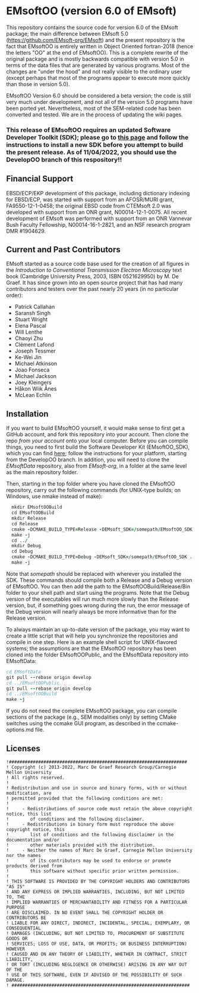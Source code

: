 # EMsoftOO (version 6.0 of EMsoft)

This repository contains the source code for version 6.0 of the EMsoft package; the main difference between EMsoft 5.0 (https://github.com/EMsoft-org/EMsoft) and the present repository is the fact that EMsoftOO is entirely written in Object Oriented fortran-2018 (hence the letters "OO" at the end of EMsoftOO).  This is a complete rewrite of the original package and is mostly backwards compatible with version 5.0 in terms of the data files that are generated by various programs.  Most of the changes are "under the hood" and not really visible to the ordinary user (except perhaps that most of the programs appear to execute more quickly than those in version 5.0).  

EMsoftOO Version 6.0 should be considered a beta version; the code is still very much under development, and not all of the version 5.0 programs have been ported yet. Nevertheless, most of the SEM-related code has been converted and tested.  We are in the process of updating the wiki pages. 

### **This release of EMsoftOO requires an updated Software Developer Toolkit (SDK); please go to [this page](https://github.com/EMsoft-org/EMsoftSuperbuild) and follow the instructions to install a new SDK before you attempt to build the present release.  As of 11/04/2022, you should use the DevelopOO branch of this respository!!**

## Financial Support 
EBSD/ECP/EKP development of this package, including dictionary indexing for EBSD/ECP, was started with support from an AFOSR/MURI grant, FA9550-12-1-0458; the original EBSD code from CTEMsoft 2.0 was developed with support from an ONR grant, N00014-12-1-0075.  All recent development of EMsoft was performed with support from an ONR Vannevar Bush Faculty Fellowship, N00014-­16-­1-­2821, and an NSF research program DMR \#1904629.

## Current and Past Contributors
EMsoft started as a source code base used for the creation of all figures in the *Introduction to Conventional Transmission Electron Microscopy* text book (Cambridge University Press, 2003, ISBN 0521629950) by M. De Graef.  It has since grown into an open source project that has had many contributors and testers over the past nearly 20 years (in no particular order):

- Patrick Callahan
- Saransh Singh
- Stuart Wright
- Elena Pascal
- Will Lenthe
- Chaoyi Zhu
- Clément Lafond
- Joseph Tessmer
- Ke-Wei Jin
- Michael Atkinson
- Joao Fonseca
- Michael Jackson
- Joey Kleingers
- Håkon Wiik Ånes
- McLean Echlin

## Installation 

If you want to build EMsoftOO yourself, it would make sense to first get a GitHub account, and fork this repository into your account. Then clone the repo *from your account* onto your local computer. Before you can compile things, you need to first build the Software Developer Kit (EMsoftOO_SDK), which you can find [here](https://github.com/EMsoft-org/EMsoftSuperbuild); follow the instructions for your platform, starting from the DevelopOO branch. In addition, you will need to clone the *EMsoftData* repository, also from *EMsoft-org*, in a folder at the same level as the main repository folder. 

Then, starting in the top folder where you have cloned the EMsoftOO repository, carry out the following commands (for UNIX-type builds; on Windows, use nmake instead of make):

```fortran
  mkdir EMsoftOOBuild
  cd EMsoftOOBuild
  mkdir Release
  cd Release
  cmake -DCMAKE_BUILD_TYPE=Release -DEMsoft_SDK=/somepath/EMsoftOO_SDK ../../EMsoftOO
  make -j
  cd ../
  mkdir Debug
  cd Debug
  cmake -DCMAKE_BUILD_TYPE=Debug -DEMsoft_SDK=/somepath/EMsoftOO_SDK ../../EMsoftOO
  make -j

```
Note that *somepath* should be replaced with wherever you installed the SDK.  These commands should compile both a Release and a Debug version of EMsoftOO. You can then add the path to the EMsoftOOBuild/Release/Bin folder to your shell path and start using the programs.  Note that the Debug version of the executables will run much more slowly than the Release version, but, if something goes wrong during the run, the error message of the Debug version will nearly always be more informative than for the Release version.

To always maintain an up-to-date version of the package, you may want to create a little script that will help you synchronize the repositories and compile in one step.  Here is an example shell script for UNIX-flavored systems; the assumptions are that the EMsoftOO repository has been cloned into the folder EMsoftOOPublic, and the EMsoftData repository into EMsoftData:

```fortran
cd EMsoftData
git pull --rebase origin develop
cd ../EMsoftOOPublic
git pull --rebase origin develop
cd ../EMsoftOOBuild
make -j

```

If you do not need the complete EMsoftOO package, you can compile sections of the package (e.g., SEM modalities only) by setting CMake switches using the ccmake GUI program, as described in the ccmake-options.md file. 

## Licenses ##

	!###################################################################
	! Copyright (c) 2013-2022, Marc De Graef Research Group/Carnegie Mellon University
	! All rights reserved.
	!
	! Redistribution and use in source and binary forms, with or without modification, are 
	! permitted provided that the following conditions are met:
	!
	!     - Redistributions of source code must retain the above copyright notice, this list 
	!        of conditions and the following disclaimer.
	!     - Redistributions in binary form must reproduce the above copyright notice, this 
	!        list of conditions and the following disclaimer in the documentation and/or 
	!        other materials provided with the distribution.
	!     - Neither the names of Marc De Graef, Carnegie Mellon University nor the names 
	!        of its contributors may be used to endorse or promote products derived from 
	!        this software without specific prior written permission.
	!
	! THIS SOFTWARE IS PROVIDED BY THE COPYRIGHT HOLDERS AND CONTRIBUTORS "AS IS" 
	! AND ANY EXPRESS OR IMPLIED WARRANTIES, INCLUDING, BUT NOT LIMITED TO, THE 
	! IMPLIED WARRANTIES OF MERCHANTABILITY AND FITNESS FOR A PARTICULAR PURPOSE 
	! ARE DISCLAIMED. IN NO EVENT SHALL THE COPYRIGHT HOLDER OR CONTRIBUTORS BE 
	! LIABLE FOR ANY DIRECT, INDIRECT, INCIDENTAL, SPECIAL, EXEMPLARY, OR CONSEQUENTIAL 
	! DAMAGES (INCLUDING, BUT NOT LIMITED TO, PROCUREMENT OF SUBSTITUTE GOODS OR 
	! SERVICES; LOSS OF USE, DATA, OR PROFITS; OR BUSINESS INTERRUPTION) HOWEVER 
	! CAUSED AND ON ANY THEORY OF LIABILITY, WHETHER IN CONTRACT, STRICT LIABILITY, 
	! OR TORT (INCLUDING NEGLIGENCE OR OTHERWISE) ARISING IN ANY WAY OUT OF THE 
	! USE OF THIS SOFTWARE, EVEN IF ADVISED OF THE POSSIBILITY OF SUCH DAMAGE.
	! ###################################################################

